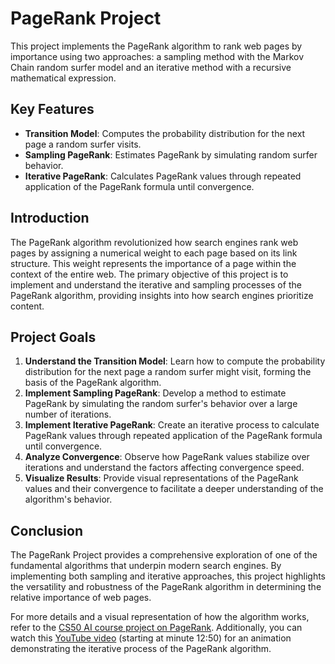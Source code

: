 # PageRank Project

This project implements the PageRank algorithm to rank web pages by importance using two approaches: a sampling method with the Markov Chain random surfer model and an iterative method with a recursive mathematical expression.

## Key Features

- **Transition Model**: Computes the probability distribution for the next page a random surfer visits.
- **Sampling PageRank**: Estimates PageRank by simulating random surfer behavior.
- **Iterative PageRank**: Calculates PageRank values through repeated application of the PageRank formula until convergence.

## Introduction

The PageRank algorithm revolutionized how search engines rank web pages by assigning a numerical weight to each page based on its link structure. This weight represents the importance of a page within the context of the entire web. The primary objective of this project is to implement and understand the iterative and sampling processes of the PageRank algorithm, providing insights into how search engines prioritize content.

## Project Goals

1. **Understand the Transition Model**: Learn how to compute the probability distribution for the next page a random surfer might visit, forming the basis of the PageRank algorithm.
2. **Implement Sampling PageRank**: Develop a method to estimate PageRank by simulating the random surfer's behavior over a large number of iterations.
3. **Implement Iterative PageRank**: Create an iterative process to calculate PageRank values through repeated application of the PageRank formula until convergence.
4. **Analyze Convergence**: Observe how PageRank values stabilize over iterations and understand the factors affecting convergence speed.
5. **Visualize Results**: Provide visual representations of the PageRank values and their convergence to facilitate a deeper understanding of the algorithm's behavior.

## Conclusion

The PageRank Project provides a comprehensive exploration of one of the fundamental algorithms that underpin modern search engines. By implementing both sampling and iterative approaches, this project highlights the versatility and robustness of the PageRank algorithm in determining the relative importance of web pages.

For more details and a visual representation of how the algorithm works, refer to the [CS50 AI course project on PageRank](https://cs50.harvard.edu/ai/2024/projects/2/pagerank/). Additionally, you can watch this [YouTube video](https://www.youtube.com/watch?v=JGQe4kiPnrU) (starting at minute 12:50) for an animation demonstrating the iterative process of the PageRank algorithm.